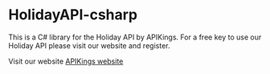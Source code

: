 # HolidayAPI-csharp
This is a C# library for the Holiday API by APIKings. For a free key to use our Holiday API please visit our website and register.

Visit our website
<a href="http://www.apikings.com">APIKings website</a>

